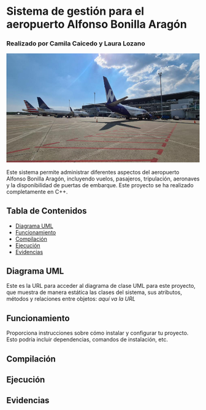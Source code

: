 # Sistema de gestión para el aeropuerto Alfonso Bonilla Aragón

### Realizado por Camila Caicedo y Laura Lozano

![Aeropuerto Alfonso Bonilla Aragón|600](imagenes/portadaAeropuerto.jpeg)

Este sistema permite administrar diferentes aspectos del aeropuerto Alfonso Bonilla Aragón, incluyendo vuelos, pasajeros, tripulación, aeronaves y la disponibilidad de puertas de embarque. Este proyecto se ha realizado completamente en C++.

## Tabla de Contenidos

- [Diagrama UML](#diagramaUML)
- [Funcionamiento](#funcionamiento)
- [Compilación](#compilación)
- [Ejecución](#ejecución)
- [Evidencias](#evidencias)

## Diagrama UML

Este es la URL para acceder al diagrama de clase UML para este proyecto, que muestra de manera estática las clases del sistema, sus atributos, métodos y relaciones entre objetos:
*aquí va la URL*

## Funcionamiento

Proporciona instrucciones sobre cómo instalar y configurar tu proyecto. Esto podría incluir dependencias, comandos de instalación, etc.

## Compilación


## Ejecución


## Evidencias


